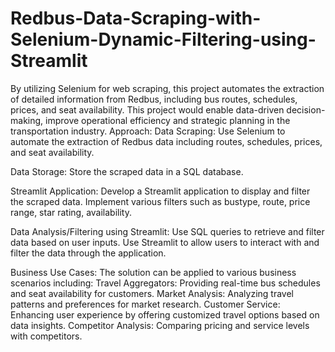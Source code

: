 # Redbus-Data-Scraping-with-Selenium-Dynamic-Filtering-using-Streamlit
By utilizing Selenium for web scraping, this project automates the extraction of detailed information from Redbus, including bus routes, schedules, prices, and seat availability. This project would enable data-driven decision-making,  improve operational efficiency and strategic planning in the transportation industry.
Approach:
Data Scraping:
Use Selenium to automate the extraction of Redbus data including routes, schedules, prices, and seat availability.

Data Storage:
Store the scraped data in a SQL database.

Streamlit Application:
Develop a Streamlit application to display and filter the scraped data.
Implement various filters such as bustype, route, price range, star rating, availability.

Data Analysis/Filtering using Streamlit:
Use SQL queries to retrieve and filter data based on user inputs.
Use Streamlit to allow users to interact with and filter the data through the application.

Business Use Cases:
The solution can be applied to various business scenarios including:
Travel Aggregators: Providing real-time bus schedules and seat availability for customers.
Market Analysis: Analyzing travel patterns and preferences for market research.
Customer Service: Enhancing user experience by offering customized travel options based on data insights.
Competitor Analysis: Comparing pricing and service levels with competitors.
